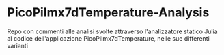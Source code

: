 # PicoPiImx7dTemperature-Analysis
Repo con commenti alle analisi svolte attraverso l'analizzatore statico Julia al codice dell'applicazione PicoPiImx7dTemperature, nelle sue differenti varianti
